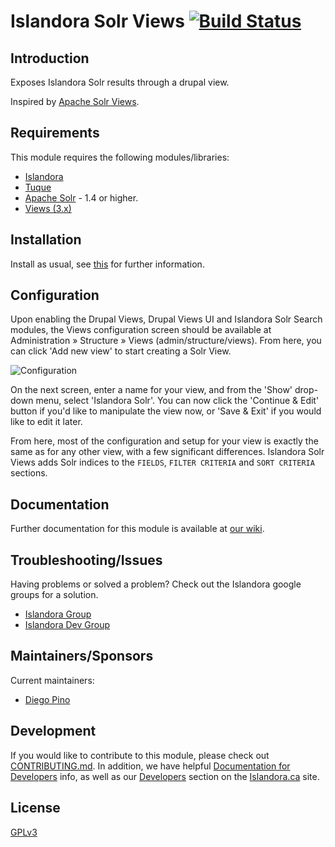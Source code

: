# Islandora Solr Views [![Build Status](https://travis-ci.org/Islandora/islandora_solr_views.png?branch=7.x)](https://travis-ci.org/Islandora/islandora_solr_views)

## Introduction

Exposes Islandora Solr results through a drupal view.

Inspired by [Apache Solr Views](http://drupal.org/project/apachesolr_views).

## Requirements

This module requires the following modules/libraries:

* [Islandora](https://github.com/islandora/islandora)
* [Tuque](https://github.com/islandora/tuque)
* [Apache Solr](https://lucene.apache.org/solr/) - 1.4 or higher.
* [Views (3.x)](https://www.drupal.org/project/views)

## Installation
 
Install as usual, see [this](https://drupal.org/documentation/install/modules-themes/modules-7) for further information.
   
## Configuration

Upon enabling the Drupal Views, Drupal Views UI and Islandora Solr Search modules, the Views configuration screen should be available at Administration » Structure » Views (admin/structure/views). From here, you can click 'Add new view' to start creating a Solr View.

![Configuration](https://wiki.duraspace.org/download/attachments/34646092/Show.png)

On the next screen, enter a name for your view, and from the 'Show' drop-down menu, select 'Islandora Solr'. You can now click the 'Continue & Edit' button if you'd like to manipulate the view now, or 'Save & Exit' if you would like to edit it later.

From here, most of the configuration and setup for your view is exactly the same as for any other view, with a few significant differences. Islandora Solr Views adds Solr indices to the `FIELDS`, `FILTER CRITERIA` and `SORT CRITERIA` sections.
    
## Documentation

Further documentation for this module is available at [our wiki](https://wiki.duraspace.org/display/ISLANDORA/Islandora+Solr+Views).

## Troubleshooting/Issues
 
Having problems or solved a problem? Check out the Islandora google groups for a solution.

* [Islandora Group](https://groups.google.com/forum/?hl=en&fromgroups#!forum/islandora)
* [Islandora Dev Group](https://groups.google.com/forum/?hl=en&fromgroups#!forum/islandora-dev)

## Maintainers/Sponsors

Current maintainers:

* [Diego Pino](https://github.com/DiegoPino)

## Development

If you would like to contribute to this module, please check out [CONTRIBUTING.md](CONTRIBUTING.md). In addition, we have helpful [Documentation for Developers](https://github.com/Islandora/islandora/wiki#wiki-documentation-for-developers) info, as well as our [Developers](http://islandora.ca/developers) section on the [Islandora.ca](http://islandora.ca) site.

## License

[GPLv3](http://www.gnu.org/licenses/gpl-3.0.txt)
